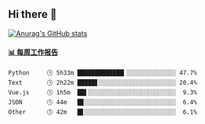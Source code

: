 ## Hi there 👋

[![Anurag's GitHub stats](https://github-readme-stats-orilights.vercel.app/api?username=orilights)](https://github.com/anuraghazra/github-readme-stats)

<!--
**OriLight152/OriLight152** is a ✨ _special_ ✨ repository because its `README.md` (this file) appears on your GitHub profile.

Here are some ideas to get you started:

- 🔭 I’m currently working on ...
- 🌱 I’m currently learning ...
- 👯 I’m looking to collaborate on ...
- 🤔 I’m looking for help with ...
- 💬 Ask me about ...
- 📫 How to reach me: ...
- 😄 Pronouns: ...
- ⚡ Fun fact: ...
-->

<!-- waka-box start -->
#### <a href="https://gist.github.com/92c8d5b388768c10efcba86e82b7c4fb" target="_blank">📊 每周工作报告</a>
```text
Python     🕓 5h33m █████████████▎░░░░░░░░░░░░░░ 47.7%
Text       🕓 2h22m █████▋░░░░░░░░░░░░░░░░░░░░░░ 20.4%
Vue.js     🕓 1h5m  ██▌░░░░░░░░░░░░░░░░░░░░░░░░░  9.3%
JSON       🕓 44m   █▊░░░░░░░░░░░░░░░░░░░░░░░░░░  6.4%
Other      🕓 42m   █▋░░░░░░░░░░░░░░░░░░░░░░░░░░  6.1%
```
<!-- Powered by https://github.com/journey-ad/waka-box-go . -->
<!-- waka-box end -->
